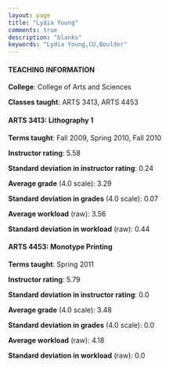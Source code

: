 ```yaml
---
layout: page
title: "Lydia Young" 
comments: true
description: "blanks"
keywords: "Lydia Young,CU,Boulder"
---
```

<head>
<script src="https://ajax.googleapis.com/ajax/libs/jquery/2.1.3/jquery.min.js"></script>
<script src="https://dl.dropboxusercontent.com/s/pc42nxpaw1ea4o9/highcharts.js?dl=0"></script>
<!-- <script src="../assets/js/highcharts.js"></script> -->
<style type="text/css">@font-face {
	font-family: "Bebas Neue";
	src: url(https://www.filehosting.org/file/details/544349/BebasNeue Regular.otf) format("opentype");
	}
	h1.Bebas { 
		font-family: "Bebas Neue", Verdana, Tahoma;
	}
</style>
</head>
	   
#### TEACHING INFORMATION

**College**: College of Arts and Sciences

**Classes taught**: ARTS 3413, ARTS 4453

#### ARTS 3413: Lithography 1

**Terms taught**: Fall 2009, Spring 2010, Fall 2010

**Instructor rating**: 5.58

**Standard deviation in instructor rating**: 0.24

**Average grade** (4.0 scale): 3.29

**Standard deviation in grades** (4.0 scale): 0.07

**Average workload** (raw): 3.56

**Standard deviation in workload** (raw): 0.44

#### ARTS 4453: Monotype Printing

**Terms taught**: Spring 2011

**Instructor rating**: 5.79

**Standard deviation in instructor rating**: 0.0

**Average grade** (4.0 scale): 3.48

**Standard deviation in grades** (4.0 scale): 0.0

**Average workload** (raw): 4.18

**Standard deviation in workload** (raw): 0.0

